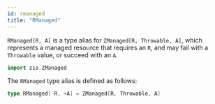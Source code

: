 ```yaml
---
id: rmanaged
title: "RManaged"
---
```


`RManaged[R, A]` is a type alias for `ZManaged[R, Throwable, A]`, which represents a managed resource that requires an `R`, and may fail with a `Throwable` value, or succeed with an `A`.

```scala mdoc:invisible
import zio.ZManaged
```

The `RManaged` type alias is defined as follows:

```scala mdoc:silent:nest
type RManaged[-R, +A] = ZManaged[R, Throwable, A]
```
